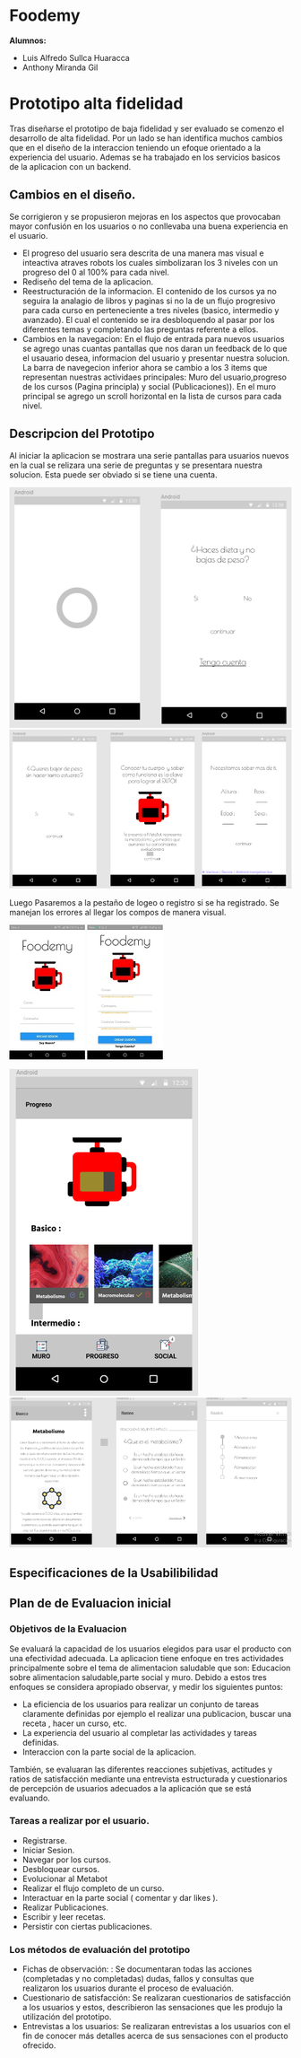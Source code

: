 # Foodemy

**Alumnos:**

* Luis Alfredo Sullca Huaracca
* Anthony Miranda Gil

# Prototipo alta fidelidad

Tras diseñarse el prototipo de baja fidelidad y ser evaluado se comenzo el desarrollo de alta fidelidad. Por un lado se han identifica muchos cambios que en el diseño de  la interaccion teniendo un efoque orientado a la experiencia del usuario. Ademas se ha trabajado en los servicios basicos de la aplicacion con un backend.

## Cambios en el diseño.

Se corrigieron y se propusieron mejoras en los aspectos que provocaban mayor confusión en los usuarios o no conllevaba una buena experiencia en el usuario.

* El progreso del usuario sera descrita de una manera mas visual e inteactiva atraves robots los cuales simbolizaran los 3 niveles con un progreso del 0 al 100% para cada nivel.
* Rediseño del tema de la aplicacion.
* Reestructuración de la informacion. El contenido de los cursos ya no seguira la analagio de libros y paginas si no la de un flujo progresivo para cada curso en perteneciente a tres niveles (basico, intermedio y avanzado). El cual el contenido se ira desbloquendo al pasar por los diferentes temas y completando las preguntas referente a ellos.
* Cambios en la navegacion: En el flujo de entrada para nuevos usuarios se agrego unas cuantas pantallas que nos daran un feedback de lo que el usauario desea, informacion del usuario y presentar nuestra solucion. La barra de navegecion inferior ahora se cambio a los 3 items que representan nuestras actividaes principales: Muro del usuario,progreso de los cursos (Pagina principla) y social (Publicaciones)).  En el muro principal se agrego un scroll horizontal en la lista de cursos para cada nivel. 

## Descripcion del Prototipo

Al iniciar la aplicacion se mostrara una serie pantallas para  usuarios nuevos en la cual se relizara una serie de preguntas y se presentara nuestra solucion.
Esta puede ser obviado si se tiene una cuenta.

![Con titulo](assets/protitipo/Inicio.png 
"titulo")
![Con titulo](assets/protitipo/Inicio2.png 
"titulo")

Luego Pasaremos a la pestaño de logeo o registro si se ha registrado. Se manejan los errores al llegar los compos de manera visual.

![Imagen 1][1]  ![Imagen 2][2]

 [1]: assets/protitipo/Login3.jpg
 [2]: assets/protitipo/Registro4.jpg "scaphandre"

![Imagen 1][3]  ![Imagen 2][4]

 [3]: assets/protitipo/Progreso.png
 [4]: assets/protitipo/flujo.png "scaphandre"

## Especificaciones de la Usabilibilidad

## Plan de de Evaluacion inicial

### Objetivos de la Evaluacion

Se evaluará la capacidad de los usuarios elegidos para usar el producto con una efectividad adecuada. La  aplicacion tiene enfoque en tres actividades principalmente sobre el tema de alimentacion saludable que son: Educacion sobre alimentacion saludable,parte social y muro. Debido a estos tres enfoques se considera apropiado  observar, y medir los siguientes puntos:

* La eficiencia de los usuarios para realizar un conjunto de tareas claramente definidas por ejemplo el realizar una publicacion, buscar una receta , hacer un curso, etc.
* La experiencia del usuario al completar las actividades y tareas definidas. 
* Interaccion con la parte social de la aplicacion.

También, se evaluaran las diferentes reacciones subjetivas, actitudes y ratios de satisfacción mediante una entrevista estructurada y cuestionarios de percepción de usuarios adecuados a la aplicación que se está evaluando.

### Tareas a realizar por el usuario.

* Registrarse.
* Iniciar Sesion.
* Navegar por los cursos.
* Desbloquear cursos.
* Evolucionar al Metabot
* Realizar el flujo completo de un curso.
* Interactuar en la parte social ( comentar y dar likes ).
* Realizar Publicaciones.
* Escribir y leer recetas.
* Persistir con ciertas publicaciones.

### Los métodos de evaluación del prototipo

* Fichas de observación:  : Se documentaran todas las acciones (completadas y no completadas) dudas, fallos y consultas que realizaron los usuarios durante el proceso de evaluación.
* Cuestionario de satisfacción: Se realizaran cuestionarios de satisfacción a los usuarios y estos, describieron las sensaciones que les produjo la utilización del prototipo. 
* Entrevistas a los usuarios: Se realizaran entrevistas a los usuarios con el fin de conocer más detalles acerca de sus sensaciones con el producto ofrecido.